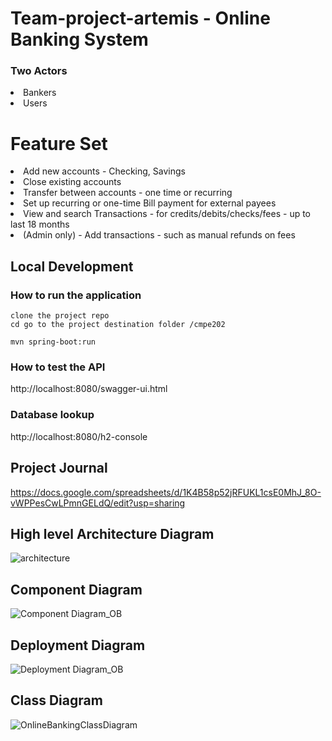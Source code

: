 # Team-project-artemis - Online Banking System
### Two Actors
 <li>Bankers</li>
 <li>Users</li>

# Feature Set
<li>Add new accounts - Checking, Savings</li>
<li>Close existing accounts</li>
<li>Transfer between accounts - one time or recurring</li>
<li>Set up recurring or one-time Bill payment for external payees</li>
<li>View and search Transactions - for credits/debits/checks/fees - up to  last 18 months</li>
<li>
(Admin only) - Add transactions - such as manual refunds on fees</li>

## Local Development
### How to run the application
````
clone the project repo
cd go to the project destination folder /cmpe202
````
````
mvn spring-boot:run
````

### How to test the API
http://localhost:8080/swagger-ui.html

### Database lookup
http://localhost:8080/h2-console

## Project Journal
https://docs.google.com/spreadsheets/d/1K4B58p52jRFUKL1csE0MhJ_8O-vWPPesCwLPmnGELdQ/edit?usp=sharing

## High level Architecture Diagram
![architecture](https://user-images.githubusercontent.com/41709858/118188123-c72ded00-b3f4-11eb-93e4-2b60769eddb7.png)

## Component Diagram
![Component Diagram_OB](https://user-images.githubusercontent.com/41709858/118186850-0f4c1000-b3f3-11eb-84f8-2fe73dfbc465.png)

## Deployment Diagram
![Deployment Diagram_OB](https://user-images.githubusercontent.com/41709858/118186863-1410c400-b3f3-11eb-8d7a-b1bd7c514434.png)

## Class Diagram
![OnlineBankingClassDiagram](https://user-images.githubusercontent.com/41709858/118019950-70e67e80-b30e-11eb-9525-288f5eac22e6.png)
